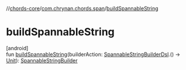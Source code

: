 //[chords-core](../../index.md)/[com.chrynan.chords.span](index.md)/[buildSpannableString](build-spannable-string.md)

# buildSpannableString

[android]\
fun [buildSpannableString](build-spannable-string.md)(builderAction: [SpannableStringBuilderDsl](-spannable-string-builder-dsl/index.md).() -&gt; [Unit](https://kotlinlang.org/api/latest/jvm/stdlib/kotlin/-unit/index.html)): [SpannableStringBuilder](https://developer.android.com/reference/kotlin/android/text/SpannableStringBuilder.html)
